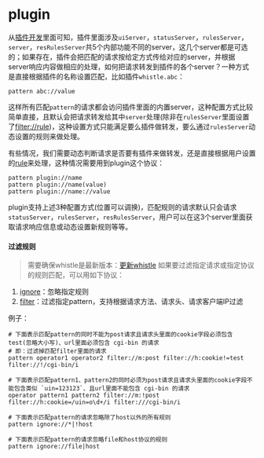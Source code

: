 # plugin
从[插件开发](../plugins.html)里面可知，插件里面涉及`uiServer`，`statusServer`，`rulesServer`，`server`，`resRulesServer`共5个内部功能不同的server，这几个server都是可选的；如果存在，插件会把匹配的请求按给定方式传给对应的server，并根据server响应内容做相应的处理，如何把请求转发到插件的各个server？一种方式是直接根据插件的名称设置匹配，比如插件`whistle.abc`：

	pattern abc://value

这样所有匹配`pattern`的请求都会访问插件里面的内置server，这种配置方式比较简单直接，且默认会把请求转发给其中`server`处理(除非在`rulesServer`里面设置了[filter://rule](filter.html))，这种设置方式只能满足要么插件做转发，要么通过`rulesServer`动态设置的规则来做处理。

有些情况，我们需要动态判断请求是否要有插件来做转发，还是直接根据用户设置的[rule](rule/index.html)来处理，这种情况需要用到plugin这个协议：

	pattern plugin://name
	pattern plugin://name(value)
	pattern plugin://name://value

plugin支持上述3种配置方式(位置可以调换)，匹配规则的请求默认只会请求`statusServer`，`rulesServer`，`resRulesServer`，用户可以在这3个server里面获取请求响应信息或动态设置新规则等等。

#### 过滤规则
> 需要确保whistle是最新版本：[更新whistle](../update.html)
如果要过滤指定请求或指定协议的规则匹配，可以用如下协议：
1. [ignore](./ignore.html)：忽略指定规则
2. [filter](./filter.html)：过滤指定pattern，支持根据请求方法、请求头、请求客户端IP过滤

例子：

```
# 下面表示匹配pattern的同时不能为post请求且请求头里面的cookie字段必须包含test(忽略大小写)、url里面必须包含 cgi-bin 的请求
# 即：过滤掉匹配filter里面的请求
pattern operator1 operator2 filter://m:post filter://h:cookie!=test filter://!/cgi-bin/i

# 下面表示匹配pattern1、pattern2的同时必须为post请求且请求头里面的cookie字段不能包含类似 `uin=123123`、且url里面不能包含 cgi-bin 的请求
operator pattern1 pattern2 filter://m:!post filter://h:cookie=/uin=o\d+/i filter:///cgi-bin/i

# 下面表示匹配pattern的请求忽略除了host以外的所有规则
pattern ignore://*|!host

# 下面表示匹配pattern的请求忽略file和host协议的规则
pattern ignore://file|host
```
